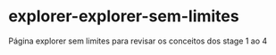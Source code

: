 # explorer-explorer-sem-limites
 Página explorer sem limites para revisar os conceitos dos stage 1 ao 4 
